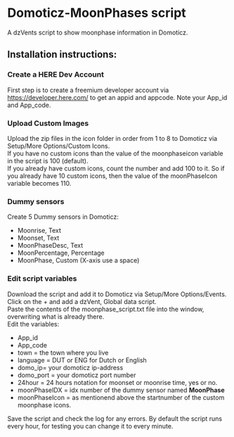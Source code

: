 # Domoticz-MoonPhases script
A dzVents script to show moonphase information in Domoticz.
## Installation instructions:

### Create a HERE Dev Account 
First step is to create a freemium developer account via https://developer.here.com/ to get an appid and appcode.
Note your App_id and App_code.

### Upload Custom Images
Upload the zip files in the icon folder in order from 1 to 8 to Domoticz via Setup/More Options/Custom Icons.<br>
If you have no custom icons than the value of the moonphaseicon variable in the script is 100 (default).<br>
If you already have custom icons, count the number and add 100 to it. So if you already have 10 custom icons, then the value of the moonPhaseIcon variable becomes 110.

### Dummy sensors
Create 5 Dummy sensors in Domoticz:
- Moonrise, Text
- Moonset, Text
- MoonPhaseDesc, Text
- MoonPercentage, Percentage
- MoonPhase, Custom (X-axis use a space)

### Edit script variables
Download the script and add it to Domoticz via Setup/More Options/Events. Click on the + and add a dzVent, Global data script.<br>
Paste the contents of the moonphase_script.txt file into the window, overwriting what is already there.<br>
Edit the variables:<br>
- App_id
- App_code
- town = the town where you live
- language = DUT or ENG for Dutch or English
- domo_ip= your domoticz ip-address
- domo_port = your domoticz port number
- 24hour = 24 hours notation for moonset or moonrise time, yes or no.
- moonPhaseIDX = idx number of the dummy sensor named <b>MoonPhase</b>
- moonPhaseIcon = as mentionend above the startnumber of the custom moonphase icons.

Save the script and check the log for any errors. By default the script runs every hour, for testing you can change it to every minute.
